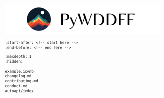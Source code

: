 ![banner](_static/banner-light.png)
```{include} ../README.md
:start-after: <!-- start here -->
:end-before: <!-- end here -->
```

```{toctree}
:maxdepth: 1
:hidden:

example.ipynb
changelog.md
contributing.md
conduct.md
autoapi/index
```